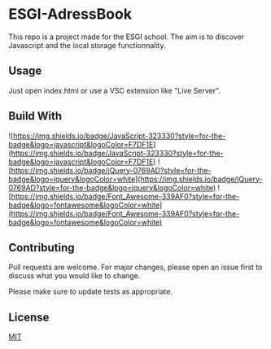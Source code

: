 # ESGI-AdressBook
This repo is a project made for the ESGI school.
The aim is to discover Javascript and the local storage functionnality.

## Usage
Just open index.html or use a VSC extension like "Live Server".

## Build With

![https://img.shields.io/badge/JavaScript-323330?style=for-the-badge&logo=javascript&logoColor=F7DF1E](https://img.shields.io/badge/JavaScript-323330?style=for-the-badge&logo=javascript&logoColor=F7DF1E) ![https://img.shields.io/badge/jQuery-0769AD?style=for-the-badge&logo=jquery&logoColor=white](https://img.shields.io/badge/jQuery-0769AD?style=for-the-badge&logo=jquery&logoColor=white) ![https://img.shields.io/badge/Font_Awesome-339AF0?style=for-the-badge&logo=fontawesome&logoColor=white](https://img.shields.io/badge/Font_Awesome-339AF0?style=for-the-badge&logo=fontawesome&logoColor=white)

## Contributing

Pull requests are welcome. For major changes, please open an issue first
to discuss what you would like to change.

Please make sure to update tests as appropriate.

## License

[MIT](https://choosealicense.com/licenses/mit/)
